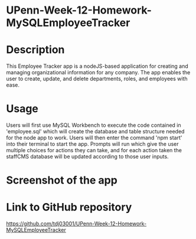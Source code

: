 # UPenn-Week-12-Homework-MySQLEmployeeTracker

# Description

This Employee Tracker app is a nodeJS-based application for creating and managing organizational information for any company. The app enables the user to create, update, and delete departments, roles, and employees with ease.  


# Usage

Users will first use MySQL Workbench to execute the code contained in 'employee.sql' which will create the database and table structure needed for the node app to work. Users will then enter the command 'npm start' into their terminal to start the app. Prompts will run which give the user multiple choices for actions they can take, and for each action taken the staffCMS database will be updated according to those user inputs.  
  

# Screenshot of the app




# Link to GitHub repository
  
https://github.com/tdj03001/UPenn-Week-12-Homework-MySQLEmployeeTracker